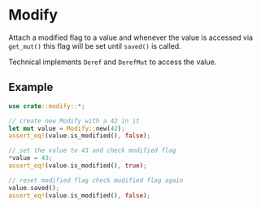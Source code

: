 # Modify

Attach a modified flag to a value and whenever the value is accessed via `get_mut()` this flag will be set until `saved()` is called.

Technical implements `Deref` and `DerefMut` to access the value.

## Example

 ```rs
 use crate::modify::*;

// create new Modify with a 42 in it
let mut value = Modify::new(42);
assert_eq!(value.is_modified(), false);
 
// set the value to 43 and check modified flag
*value = 43;
assert_eq!(value.is_modified(), true);
 
// reset modified flag check modified flag again
value.saved();
assert_eq!(value.is_modified(), false);
```
